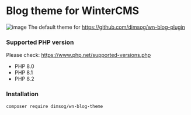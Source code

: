 # Blog theme for WinterCMS
![image](https://user-images.githubusercontent.com/904958/210078044-aaf373f3-6ac8-4976-8d69-e607441481ff.png)
The default theme for https://github.com/dimsog/wn-blog-plugin

### Supported PHP version
Please check: https://www.php.net/supported-versions.php
* PHP 8.0
* PHP 8.1
* PHP 8.2

### Installation
```bash
composer require dimsog/wn-blog-theme
```
